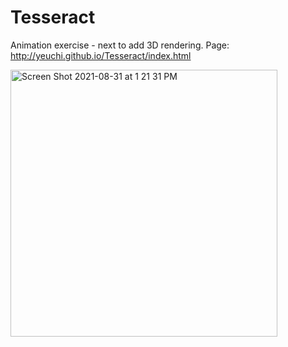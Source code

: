 # Tesseract 
Animation exercise - next to add 3D rendering.
Page: http://yeuchi.github.io/Tesseract/index.html 

<img width="427" alt="Screen Shot 2021-08-31 at 1 21 31 PM" src="https://user-images.githubusercontent.com/1282659/131555836-e309b62c-d576-4650-b878-e1909b25e085.png">

